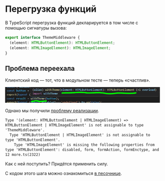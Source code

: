 # Перегрузка функций

В TypeScript перегрузка функций декларируется в том числе с помощью сигнатуры вызова:

```ts
export interface ThemeMiddleware {
  (element: HTMLButtonElement): HTMLButtonElement;
  (element: HTMLImageElement): HTMLImageElement;
}
```

## Проблема переехала

Клиентский код — тот, что в модульном тесте — теперь «счастлив».

![Перегрузка функций в сигнатуре вызова помогает](../assets/2022-02-04Capture.PNG)

Однако мы получили [проблему реализации](https://codesandbox.io/s/step-2-demo-03-12-tv5ym?file=/src/theme-middleware.ts).

```terminal
Type '(element: HTMLButtonElement | HTMLImageElement) => HTMLButtonElement | HTMLImageElement' is not assignable to type 'ThemeMiddleware'.
  Type 'HTMLButtonElement | HTMLImageElement' is not assignable to type 'HTMLButtonElement'.
    Type 'HTMLImageElement' is missing the following properties from type 'HTMLButtonElement': disabled, form, formAction, formEnctype, and 12 more.ts(2322)
```

Как с ней поступить? Придётся применить силу.

С кодом этого шага можно ознакомиться [в песочнице](https://codesandbox.io/s/step-2-demo-03-12-tv5ym).
